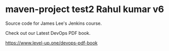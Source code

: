 # maven-project test2 Rahul kumar v6
Source code for James Lee's Jenkins course.

Check out our Latest DevOps PDF book.

https://www.level-up.one/devops-pdf-book
